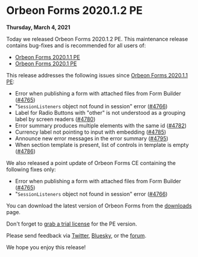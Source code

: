 # Orbeon Forms 2020.1.2 PE

__Thursday, March 4, 2021__

Today we released Orbeon Forms 2020.1.2 PE. This maintenance release contains bug-fixes and is recommended for all users of:

- [Orbeon Forms 2020.1.1 PE](orbeon-forms-2020.1.1.md) 
- [Orbeon Forms 2020.1 PE](orbeon-forms-2020.1.md)

This release addresses the following issues since [Orbeon Forms 2020.1.1 PE](orbeon-forms-2020.1.1.md):

- Error when publishing a form with attached files from Form Builder ([\#4765](https://github.com/orbeon/orbeon-forms/issues/4765))
- "`SessionListeners` object not found in session" error ([\#4766](https://github.com/orbeon/orbeon-forms/issues/4766))
- Label for Radio Buttons with "other" is not understood as a grouping label by screen readers ([\#4780](https://github.com/orbeon/orbeon-forms/issues/4780))
- Error summary produces multiple elements with the same id ([\#4782](https://github.com/orbeon/orbeon-forms/issues/4782))
- Currency label not pointing to input with embedding ([\#4785](https://github.com/orbeon/orbeon-forms/issues/4785))
- Announce new error messages in the error summary ([\#4795](https://github.com/orbeon/orbeon-forms/issues/4795))
- When section template is present, list of controls in template is empty ([\#4786](https://github.com/orbeon/orbeon-forms/issues/4786))

We also released a point update of Orbeon Forms CE containing the following fixes only:

- Error when publishing a form with attached files from Form Builder ([\#4765](https://github.com/orbeon/orbeon-forms/issues/4765))
- "`SessionListeners` object not found in session" error ([\#4766](https://github.com/orbeon/orbeon-forms/issues/4766))

You can download the latest version of Orbeon Forms from the [downloads](https://www.orbeon.com/download) page.

Don't forget to [grab a trial license](https://prod.orbeon.com/prod/fr/orbeon/register/new) for the PE version.

Please send feedback via [Twitter](https://twitter.com/orbeon), [Bluesky](https://bsky.app/profile/orbeon.bsky.social), or the [forum](https://groups.google.com/g/orbeon).

We hope you enjoy this release!
